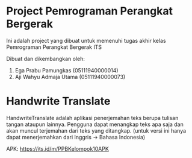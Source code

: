 # Project Pemrograman Perangkat Bergerak

Ini adalah project yang dibuat untuk memenuhi tugas akhir kelas Pemrograman Perangkat Bergerak ITS

Dibuat dan dikembangkan oleh:
1. Ega Prabu Pamungkas (05111940000014)
2. Aji Wahyu Admaja Utama (05111940000073)

# Handwrite Translate

HandwriteTranslate adalah aplikasi penerjemahan teks berupa tulisan tangan ataupun lainnya. Pengguna dapat menangkap teks apa saja dan akan muncul terjemahan dari teks yang ditangkap. (untuk versi ini hanya dapat menerjemahkan dari Inggris -> Bahasa Indonesia)

APK: https://its.id/m/PPBKelompok10APK